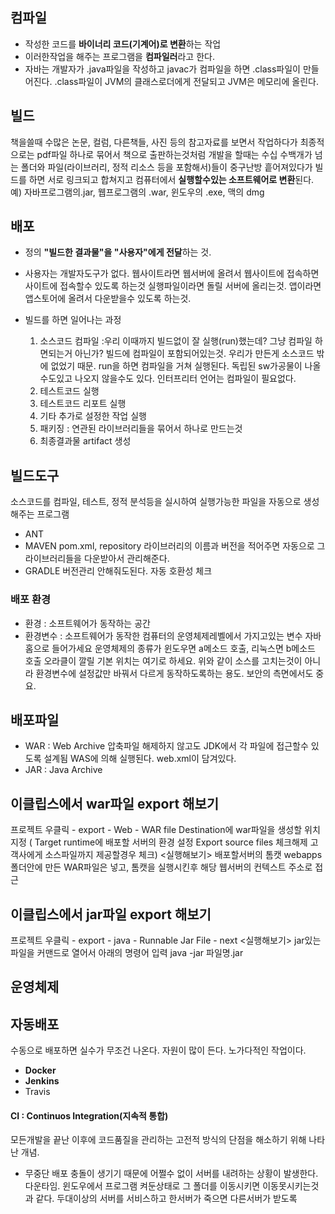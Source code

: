 ## 컴파일
  - 작성한 코드를 **바이너리 코드(기계어)로 변환**하는 작업
  - 이러한작업을 해주는 프로그램을 **컴파일러**라고 한다.
  - 자바는 개발자가 .java파일을 작성하고 javac가 컴파일을 하면 .class파일이 만들어진다.
  .class파일이 JVM의 클래스로더에게 전달되고 JVM은 메모리에 올린다.


## 빌드
  책을쓸때 수많은 논문, 컬럼, 다른책들, 사진 등의 참고자료를 보면서 작업하다가 최종적으로는 pdf파일 하나로 묶어서 책으로 출판하는것처럼
  개발을 할때는 수십 수백개가 넘는 폴더와 파일(라이브러리, 정적 리소스 등을 포함해서)들이 중구난방 흩어져있다가
  빌드를 하면 서로 링크되고 합쳐지고 컴퓨터에서 **실행할수있는 소프트웨어로 변환**된다.
  예) 자바프로그램의.jar,  웹프로그램의 .war, 윈도우의 .exe,  맥의 dmg


## 배포
- 정의
  **"빌드한 결과물"을 "사용자"에게 전달**하는 것.
- 사용자는 개발자도구가 없다.
  웹사이트라면 웹서버에 올려서 웹사이트에 접속하면 사이트에 접속할수 있도록 하는것
  실행파일이라면 돌릴 서버에 올리는것.
  앱이라면 앱스토어에 올려서 다운받을수 있도록 하는것.


- 빌드를 하면 일어나는 과정
  1. 소스코드 컴파일  :우리 이때까지 빌드없이 잘 실행(run)했는데? 그냥 컴파일 하면되는거 아닌가? 빌드에 컴파일이 포함되어있는것. 우리가 만든게 소스코드 밖에 없었기 때문.
    run을 하면 컴파일을 거쳐 실행된다. 독립된 sw가공물이 나올수도있고 나오지 않을수도 있다. 인터프리터 언어는 컴파일이 필요없다.
  3. 테스트코드 실행
  4. 테스트코드 리포트 실행
  5. 기타 추가로 설정한 작업 실행
  6. 패키징 : 연관된 라이브러리들을 묶어서 하나로 만드는것
  7. 최종결과물 artifact 생성


## 빌드도구
소스코드를 컴파일, 테스트, 정적 분석등을 실시하여 실행가능한 파일을 자동으로 생성해주는 프로그램
- ANT
- MAVEN
  pom.xml, repository
  라이브러리의 이름과 버전을 적어주면 자동으로 그 라이브러리들을 다운받아서 관리해준다.
- GRADLE
  버전관리 안해줘도된다. 자동 호환성 체크

### 배포 환경
- 환경 : 소프트웨어가 동작하는 공간
- 환경변수 : 소프트웨어가 동작한 컴퓨터의 운영체제레벨에서 가지고있는 변수
  자바홈으로 들어가세요
  운영체제의 종류가 윈도우면 a메소드 호출, 리눅스면 b메소드 호출
  오라클이 깔릴 기본 위치는 여기로 하세요.
  위와 같이 소스를 고치는것이 아니라 환경변수에 설정값만 바꿔서 다르게 동작하도록하는 용도.
보안의 측면에서도 중요.


## 배포파일
- WAR : Web Archive
	압축파일 해제하지 않고도 JDK에서 각 파일에 접근할수 있도록 설계됨
	WAS에 의해 실행된다. web.xml이 담겨있다.
- JAR : Java Archive

## 이클립스에서 war파일 export 해보기
프로젝트 우클릭 - export - Web - WAR file
Destination에 war파일을 생성할 위치 지정
	( Target runtime에 배포할 서버의 환경 설정
	  Export source files 체크해제  고객사에게 소스파일까지 제공할경우 체크)
	<실행해보기>
	배포할서버의 톰캣 webapps 폴더안에 만든 WAR파일은 넣고,
	톰캣을 실행시킨후 해당 웹서버의 컨텍스트 주소로 접근


## 이클립스에서 jar파일 export 해보기
프로젝트 우클릭 - export - java - Runnable Jar File - next
	<실행해보기>
	jar있는 파일을 커맨드로 열어서 아래의 명령어 입력
	java -jar 파일명.jar

## 운영체제


## 자동배포
수동으로 배포하면 실수가 무조건 나온다. 자원이 많이 든다. 노가다적인 작업이다.
- **Docker**
- **Jenkins**
- Travis

#### CI : Continuos Integration(지속적 통합)
모든개발을 끝난 이후에 코드품질을 관리하는 고전적 방식의 단점을 해소하기 위해 나타난 개념.
- 무중단 배포
충돌이 생기기 때문에 어쩔수 없이 서버를 내려하는 상황이 발생한다. 다운타임.
윈도우에서 프로그램 켜둔상태로 그 폴더를 이동시키면 이동못시키는것과 같다.
두대이상의 서버를 서비스하고 한서버가 죽으면 다른서버가 받도록

